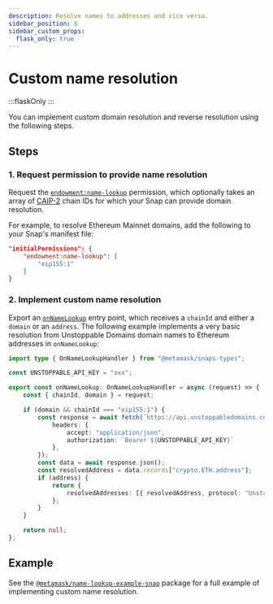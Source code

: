 ```yaml
---
description: Resolve names to addresses and vice versa.
sidebar_position: 6
sidebar_custom_props:
  flask_only: true
---
```


# Custom name resolution

:::flaskOnly
:::

You can implement custom domain resolution and reverse resolution using the following steps.

## Steps

### 1. Request permission to provide name resolution

Request the [`endowment:name-lookup`](../reference/permissions.md#endowmentname-lookup) permission,
which optionally takes an array of
[CAIP-2](https://github.com/ChainAgnostic/CAIPs/blob/master/CAIPs/caip-2.md) chain IDs for which
your Snap can provide domain resolution.

For example, to resolve Ethereum Mainnet domains, add the following to your Snap's manifest file:

```json title="snap.manifest.json"
"initialPermissions": {
    "endowment:name-lookup": [
        "eip155:1"
    ]
}
```

### 2. Implement custom name resolution

Export an [`onNameLookup`](../reference/entry-points.md#onnamelookup) entry point, which receives a
`chainId` and either a `domain` or an `address`.
The following example implements a very basic resolution from Unstoppable Domains domain names to
Ethereum addresses in `onNameLookup`:

```typescript title="snap/src/index.ts"
import type { OnNameLookupHandler } from "@metamask/snaps-types";

const UNSTOPPABLE_API_KEY = "xxx";

export const onNameLookup: OnNameLookupHandler = async (request) => {
    const { chainId, domain } = request;

    if (domain && chainId === "eip155:1") {
        const response = await fetch(`https://api.unstoppabledomains.com/resolve/domains/${domain}`, {
            headers: {
                accept: "application/json",
                authorization: `Bearer ${UNSTOPPABLE_API_KEY}`
            },
        });
        const data = await response.json();
        const resolvedAddress = data.records["crypto.ETH.address"];
        if (address) {
            return {
                resolvedAddresses: [{ resolvedAddress, protocol: "Unstoppable Domains"'" }],
            };
        }
    }

    return null;
};
```

## Example

See the [`@metamask/name-lookup-example-snap`](https://github.com/MetaMask/snaps/tree/main/packages/examples/packages/name-lookup)
package for a full example of implementing custom name resolution.
